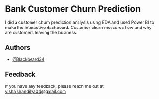 
# Bank Customer Churn Prediction

I did a customer churn prediction analysis using EDA and used Power BI
to make the interactive dashboard. Customer churn measures how and why are customers leaving the business. 


## Authors

- [@Blackbeard34](https://github.com/Blackbeard34)


## Feedback

If you have any feedback, please reach me out at vishalshandilya04@gmail.com

